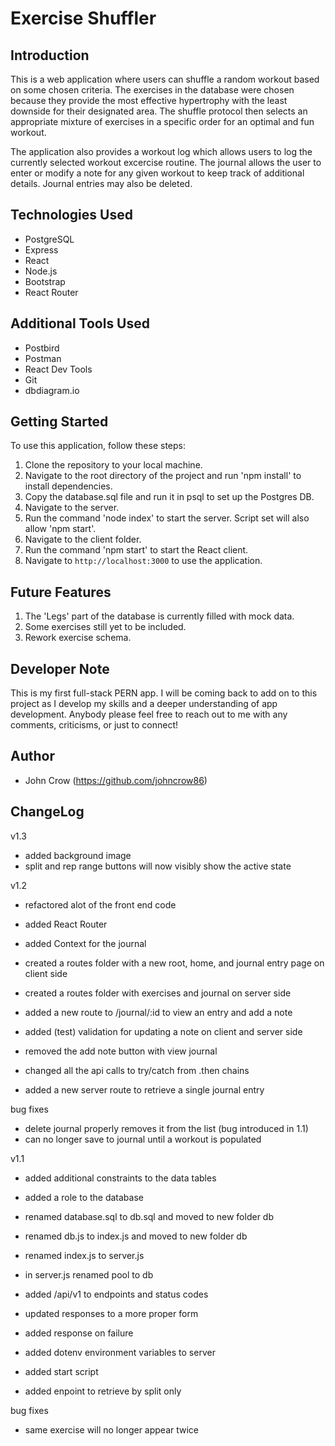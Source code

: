 # Exercise Shuffler

## Introduction
This is a web application where users can shuffle a random workout based on some chosen criteria. The exercises in the database were chosen because they provide the most effective hypertrophy with the least downside for their designated area. The shuffle protocol then selects an appropriate mixture of exercises in a specific order for an optimal and fun workout.

The application also provides a workout log which allows users to log the currently selected workout excercise routine. The journal allows the user to enter or modify a note for any given workout to keep track of additional details. Journal entries may also be deleted.

## Technologies Used
- PostgreSQL
- Express
- React
- Node.js
- Bootstrap
- React Router

## Additional Tools Used
- Postbird
- Postman
- React Dev Tools
- Git
- dbdiagram.io

## Getting Started
To use this application, follow these steps:

1. Clone the repository to your local machine.
2. Navigate to the root directory of the project and run 'npm install' to install dependencies.
3. Copy the database.sql file and run it in psql to set up the Postgres DB.
4. Navigate to the server.
5. Run the command 'node index' to start the server. Script set will also allow 'npm start'.
6. Navigate to the client folder.
7. Run the command 'npm start' to start the React client.
8. Navigate to `http://localhost:3000` to use the application.

## Future Features
1. The 'Legs' part of the database is currently filled with mock data.
2. Some exercises still yet to be included.
3. Rework exercise schema.

## Developer Note
This is my first full-stack PERN app. I will be coming back to add on to this project as I develop my skills and a deeper understanding of app development. Anybody please feel free to reach out to me with any comments, criticisms, or just to connect!

## Author
- John Crow (https://github.com/johncrow86)

## ChangeLog
v1.3
- added background image
- split and rep range buttons will now visibly show the active state

v1.2
- refactored alot of the front end code
- added React Router
- added Context for the journal
- created a routes folder with a new root, home, and journal entry page on client side
- created a routes folder with exercises and journal on server side
- added a new route to /journal/:id to view an entry and add a note
- added (test) validation for updating a note on client and server side
- removed the add note button with view journal
- changed all the api calls to try/catch from .then chains

- added a new server route to retrieve a single journal entry

bug fixes
- delete journal properly removes it from the list (bug introduced in 1.1)
- can no longer save to journal until a workout is populated

v1.1
- added additional constraints to the data tables
- added a role to the database
- renamed database.sql to db.sql and moved to new folder db
- renamed db.js to index.js and moved to new folder db

- renamed index.js to server.js
- in server.js renamed pool to db
- added /api/v1 to endpoints and status codes
- updated responses to a more proper form
- added response on failure
- added dotenv environment variables to server
- added start script

- added enpoint to retrieve by split only

bug fixes
- same exercise will no longer appear twice